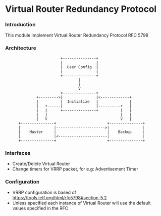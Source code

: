 # Virtual Router Redundancy Protocol

### Introduction
This module implement Virtual Router Redundancy Protocol RFC 5798

### Architecture

                             +---------------+
                             |               |
                             |  User Config  |
                             |               |
                             +---------------+
                                     |         
                                     |
                                     V
                             +---------------+
                  +--------->|               |<-------------+
                  |          |  Initialize   |              |
                  |   +------|               |----------+   |
                  |   |      +---------------+          |   |
                  |   |                                 |   |
                  |   V                                 V   |
          +---------------+                       +---------------+
          |               |---------------------->|               |
          |    Master     |                       |    Backup     |
          |               |<----------------------|               |
          +---------------+                       +---------------+

### Interfaces
 - Create/Delete Virtual Router
 - Change timers for VRRP packet, for e.g: Advertisement Timer

### Configuration
 - VRRP configuration is based of https://tools.ietf.org/html/rfc5798#section-5.2
 - Unless specified each instance of Virtual Router will use the default values specified in the RFC
